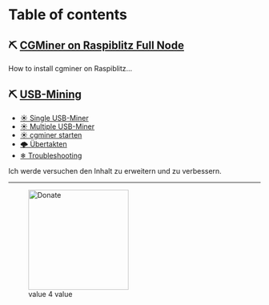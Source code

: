 # Table of contents

## ⛏ [CGMiner on Raspiblitz Full Node](usb-mining/CGMiner-on-Raspiblitz-Full-Node.md)

How to install cgminer on Raspiblitz... 

## ⛏ [USB-Mining](usb-mining/README.md)
  
  * [☀ Single USB-Miner](usb-mining/single-usb-miner.md)
  * [☀ Multiple USB-Miner](usb-mining/multiple-usb-miner.md)
  * [☀ cgminer starten](usb-mining/CGMiner-starten.md)
  * [🌩 Übertakten](usb-mining/uebertakten.md)
  * [❄ Troubleshooting](usb-mining/troubleshooting.md)

Ich werde versuchen den Inhalt zu erweitern und zu verbessern.

---
<figure>
    <img src="../.assets/V4V.png" alt="Donate" width="200" />
    <figcaption>value 4 value</figcaption>
</figure>
